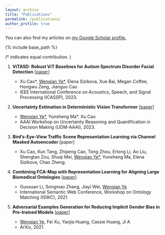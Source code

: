 ```yaml
---
layout: archive
title: "Publications"
permalink: /publications/
author_profile: true
---
```


<!-- {% if author.googlescholar %} -->
  You can also find my articles on <u><a href="{{author.googlescholar}}">my Google Scholar profile</a>.</u>
<!-- {% endif %} -->

{% include base_path %}

(* indicates equal contribution. )

1. **ViTASD: Robust ViT Baselines for Autism Spectrum Disorder Facial Detection** \[[paper](https://arxiv.org/abs/2210.16943)\]

   * Xu Cao*, <u>Wenqian Ye*</u>, Elena Sizikova, Xue Bai, Megan Coffee, Hongwu Zeng, Jianguo Cao 
   * IEEE International Conference on Acoustics, Speech, and Signal Processing (ICASSP), 2023.

2. **Uncertainty Estimation in Deterministic Vision Transformer** \[[paper](https://charliezhaoyinpeng.github.io/UDM-AAAI23/ap/)\]

   * <u>Wenqian Ye*</u>, Yunsheng Ma*, Xu Cao
   * AAAI Workshop on Uncertainty Reasoning and Quantification in Decision Making (UDM-AAAI), 2023.

3. **Bird’s-Eye-View Traffic Scene Representation Learning via Channel Masked Autoencoder** \[paper\]

   * Xu Cao, Kun Tang, Zhipeng Cao, Tong Zhou, Erlong Li, Ao Liu, Shengtao Zou, Shuqi Mei, <u>Wenqian Ye*</u>, Yunsheng Ma, Elena Sizikova, Chao Zheng.
   <!-- * Under review at The IEEE International Conference on Robotics and Automation (ICRA), 2023. -->

4. **Combining FCA-Map with Representation Learning for Aligning Large Biomedical Ontologies** \[[paper](https://ceur-ws.org/Vol-3063/om2021_poster1.pdf)\]

   * Guoxuan Li, Songmao Zhang, Jiayi Wei, <u>Wenqian Ye</u>
   * International Semantic Web Conference, Workshop on Ontology Matching (ISWC), 2021.

5. **Adversarial Examples Generation for Reducing Implicit Gender Bias in Pre-trained Models** \[[paper](https://arxiv.org/abs/2110.01094)\]

   * <u>Wenqian Ye</u>, Fei Xu, Yaojia Huang, Cassie Huang, Ji A
   * ArXiv, 2021.




<!-- {% for post in site.publications reversed %}
  {% include archive-single.html %}
{% endfor %} -->
